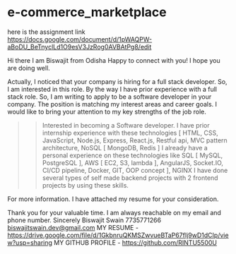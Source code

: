 # e-commerce_marketplace

here is the assignment link 
https://docs.google.com/document/d/1pWAQPW-aBoDU_BeTnyclLd1O9esV3JzRog0AVBAtPg8/edit

Hi there
I am Biswajit from Odisha
Happy to connect with you!
I hope you are doing well.

Actually, I noticed that your company is hiring for a full stack developer. So, I am interested in this role. By the way I have prior experience with a full stack role. So, I am writing to apply to be a software developer in your company. The position is matching my interest areas and career goals. I would like to bring your attention to my key strengths of the job role.

>>Interested in becoming a Software developer.
>>I have prior internship experience with these technologies [ HTML, CSS, JavaScript, Node.js, Express, React.js, Restful api, MVC pattern architecture, NoSQL [ MongoDB, Redis ]
>>I already have a personal experience on these technologies like SQL [ MySQL, PostgreSQL ], AWS [ EC2, S3, lambda ], AngularJS, Socket.IO, CI/CD pipeline, Docker, GIT, OOP concept ], NGINX
>>I have done several types of self made backend projects with 2 frontend projects by using these skills.

For more information. I have attached my resume for your consideration.

Thank you for your valuable time.
I am always reachable on my email and phone number.
Sincerely
Biswajit Swain
7735771266
biswajitswain.dev@gmail.com
MY RESUME - https://drive.google.com/file/d/1GkbnruQKMSZwvueBTaP67fIj9wD1dCIp/view?usp=sharing
MY GITHUB PROFILE - https://github.com/RINTU5500U 